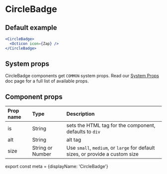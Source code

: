# CircleBadge

## Default example

```.jsx
<CircleBadge>
  <Octicon icon={Zap} />
</CircleBadge>
```

## System props

CircleBadge components get `COMMON` system props. Read our [System Props](/system-props) doc page for a full list of available props.

## Component props

| Prop name | Type | Description |
| :- | :- | :- |
| is | String | sets the HTML tag for the component, defaults to `div` |
| alt | String | alt tag |
| size | String or Number | Use `small`, `medium`, or `large` for default sizes, or provide a custom size |



export const meta = {displayName: 'CircleBadge'}
